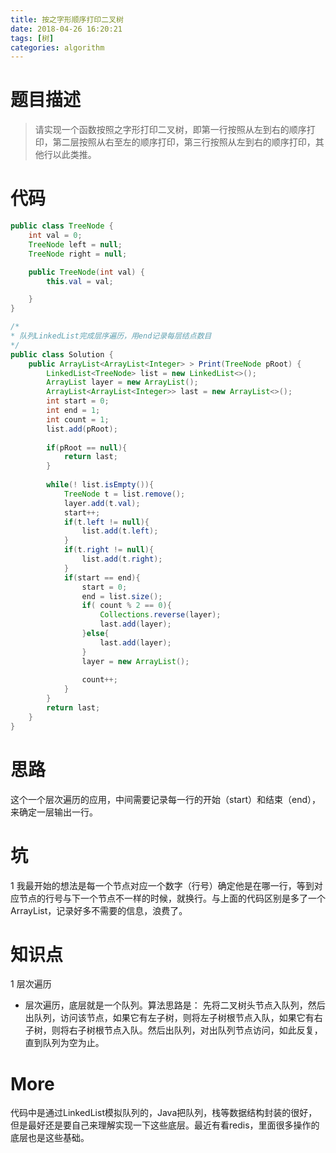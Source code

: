 ```yaml
---
title: 按之字形顺序打印二叉树 
date: 2018-04-26 16:20:21
tags: [树]
categories: algorithm
---
```

# 题目描述
> 请实现一个函数按照之字形打印二叉树，即第一行按照从左到右的顺序打印，第二层按照从右至左的顺序打印，第三行按照从左到右的顺序打印，其他行以此类推。

# 代码
```java
public class TreeNode {
    int val = 0;
    TreeNode left = null;
    TreeNode right = null;

    public TreeNode(int val) {
        this.val = val;

    }
}
```
<!--more-->

```java
/*
* 队列LinkedList完成层序遍历，用end记录每层结点数目
*/
public class Solution {
    public ArrayList<ArrayList<Integer> > Print(TreeNode pRoot) {
        LinkedList<TreeNode> list = new LinkedList<>();
        ArrayList layer = new ArrayList();
        ArrayList<ArrayList<Integer>> last = new ArrayList<>();
        int start = 0;
        int end = 1;
        int count = 1;
        list.add(pRoot);
        
        if(pRoot == null){
            return last;
        }
        
        while(! list.isEmpty()){
            TreeNode t = list.remove();
            layer.add(t.val);
            start++;
            if(t.left != null){
                list.add(t.left);
            }
            if(t.right != null){
                list.add(t.right);
            }
            if(start == end){
                start = 0;
                end = list.size();
                if( count % 2 == 0){
                    Collections.reverse(layer);
                    last.add(layer);
                }else{
                    last.add(layer);
                }
                layer = new ArrayList();
                
                count++;
            }
        }
        return last;
    }
}
```
# 思路
这个一个层次遍历的应用，中间需要记录每一行的开始（start）和结束（end），来确定一层输出一行。

# 坑
1 我最开始的想法是每一个节点对应一个数字（行号）确定他是在哪一行，等到对应节点的行号与下一个节点不一样的时候，就换行。与上面的代码区别是多了一个ArrayList，记录好多不需要的信息，浪费了。

# 知识点
1 层次遍历
- 层次遍历，底层就是一个队列。算法思路是： 先将二叉树头节点入队列，然后出队列，访问该节点，如果它有左子树，则将左子树根节点入队，如果它有右子树，则将右子树根节点入队。然后出队列，对出队列节点访问，如此反复，直到队列为空为止。

# More
代码中是通过LinkedList模拟队列的，Java把队列，栈等数据结构封装的很好，但是最好还是要自己来理解实现一下这些底层。最近有看redis，里面很多操作的底层也是这些基础。
